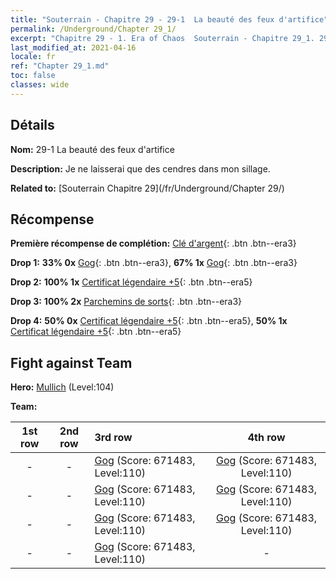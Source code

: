 ```yaml
---
title: "Souterrain - Chapitre 29 - 29-1  La beauté des feux d'artifice"
permalink: /Underground/Chapter 29_1/
excerpt: "Chapitre 29 - 1. Era of Chaos  Souterrain - Chapitre 29_1. 29-1  La beauté des feux d'artifice"
last_modified_at: 2021-04-16
locale: fr
ref: "Chapter 29_1.md"
toc: false
classes: wide
---
```


## Détails

 **Nom:** 29-1  La beauté des feux d'artifice

 **Description:**       Je ne laisserai que des cendres dans mon sillage.

 **Related to:** [Souterrain Chapitre 29](/fr/Underground/Chapter 29/)

## Récompense

 **Première récompense de complétion:** [Clé d'argent](/fr/Items/con_693/){: .btn .btn--era3}

 **Drop 1:** **33% 0x** [Gog](/fr/Items/unt_227/){: .btn .btn--era3}, **67% 1x** [Gog](/fr/Items/unt_227/){: .btn .btn--era3}

 **Drop 2:** **100% 1x** [Certificat légendaire +5](/fr/Items/mat_102/){: .btn .btn--era5}

 **Drop 3:** **100% 2x** [Parchemins de sorts](/fr/Items/con_694/){: .btn .btn--era3}

 **Drop 4:** **50% 0x** [Certificat légendaire +5](/fr/Items/mat_102/){: .btn .btn--era5}, **50% 1x** [Certificat légendaire +5](/fr/Items/mat_102/){: .btn .btn--era5}


## Fight against Team
 **Hero:** [Mullich](/fr/heroes/Mullich/) (Level:104)

 **Team:**


  | 1st row | 2nd row | 3rd row | 4th row |
  |:----:|:----:|:----|:----:|
  | - | - | [Gog](/fr/units/Gog/) (Score: 671483, Level:110)  | [Gog](/fr/units/Gog/) (Score: 671483, Level:110)  |
  | - | - | [Gog](/fr/units/Gog/) (Score: 671483, Level:110)  | [Gog](/fr/units/Gog/) (Score: 671483, Level:110)  |
  | - | - | [Gog](/fr/units/Gog/) (Score: 671483, Level:110)  | [Gog](/fr/units/Gog/) (Score: 671483, Level:110)  |
  | - | - | [Gog](/fr/units/Gog/) (Score: 671483, Level:110)  | - |


